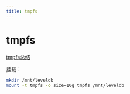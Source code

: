 ```yaml
---
title: tmpfs
---
```


# tmpfs

[tmpfs总结](https://blog.csdn.net/wz947324/article/details/80007122)

挂载：

```bash
mkdir /mnt/leveldb
mount -t tmpfs -o size=10g tmpfs /mnt/leveldb
```